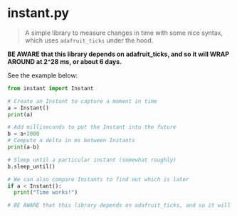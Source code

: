 # instant.py

> A simple library to measure changes in time with some nice syntax, which uses `adafruit_ticks` under the hood.

**BE AWARE that this library depends on adafruit_ticks, and so it will WRAP AROUND at 2^28 ms, or about 6 days.**

See the example below:
```py
from instant import Instant

# Create an Instant to capture a moment in time
a = Instant()
print(a)

# Add milliseconds to put the Instant into the future
b = a+2000
# Compute a delta in ms between Instants
print(a-b)

# Sleep until a particular instant (somewhat roughly)
b.sleep_until()

# We can also compare Instants to find out which is later
if a < Instant():
  print("Time works!")

# BE AWARE that this library depends on adafruit_ticks, and so it will WRAP AROUND at 2^28 ms, or about 6 days
```
